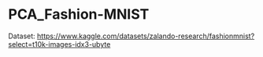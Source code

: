 # PCA_Fashion-MNIST

Dataset: https://www.kaggle.com/datasets/zalando-research/fashionmnist?select=t10k-images-idx3-ubyte
